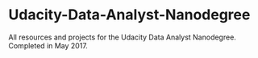 # Udacity-Data-Analyst-Nanodegree
All  resources and projects for the Udacity Data Analyst Nanodegree. Completed in May 2017.
